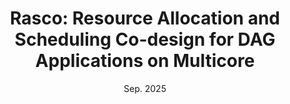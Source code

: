 ---
title: "Rasco: Resource Allocation and Scheduling Co-design for DAG Applications on Multicore"
collection: publications
category: conferences
permalink: # None 
excerpt: # None
date: Sep. 2025
venue: 'ACM SIGBED International Conference on Embedded Software (EMSOFT)'
slidesurl: # None
paperurl: # None
citation: # 
---